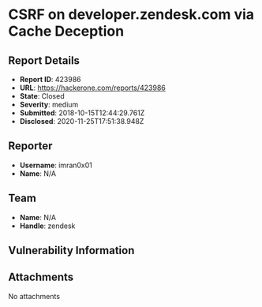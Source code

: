 #  CSRF on developer.zendesk.com via Cache Deception

## Report Details
- **Report ID**: 423986
- **URL**: https://hackerone.com/reports/423986
- **State**: Closed
- **Severity**: medium
- **Submitted**: 2018-10-15T12:44:29.761Z
- **Disclosed**: 2020-11-25T17:51:38.948Z

## Reporter
- **Username**: imran0x01
- **Name**: N/A

## Team
- **Name**: N/A
- **Handle**: zendesk

## Vulnerability Information


## Attachments
No attachments
